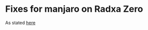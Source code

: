# Fixes for manjaro on Radxa Zero

As stated [here](https://forum.manjaro.org/t/release-with-working-wifi-on-radxa-zero/160955/5)
